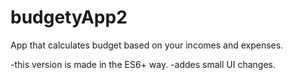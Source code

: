 # budgetyApp2
App that calculates budget based on your incomes and expenses.

-this version is made in the ES6+ way.
-addes small UI changes.
